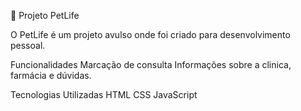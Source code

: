🐾 Projeto PetLife

O PetLife é um projeto avulso onde foi criado para desenvolvimento pessoal.

Funcionalidades
Marcação de consulta
Informações sobre a clinica, farmácia e dúvidas.

Tecnologias Utilizadas
HTML
CSS
JavaScript

